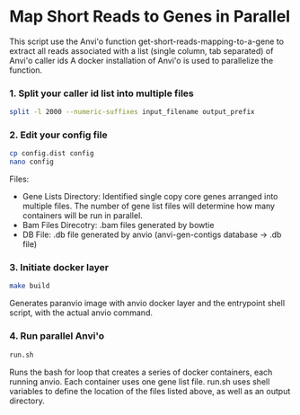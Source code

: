 # Map Short Reads to Genes in Parallel
This script use the Anvi'o function get-short-reads-mapping-to-a-gene to extract all reads associated with a list (single column, tab separated) of Anvi'o caller ids 
A docker installation of Anvi'o is used to parallelize the function. 

### 1. Split your caller id list into multiple files 

```bash
split -l 2000 --numeric-suffixes input_filename output_prefix 
```

### 2. Edit your config file

```bash
cp config.dist config 
nano config
```

Files:

* Gene Lists Directory: Identified single copy core genes arranged into multiple files. The number of gene list files will determine how many containers will be run in parallel.
* Bam Files Direcotry: .bam files generated by bowtie
* DB File: .db file generated by anvio (anvi-gen-contigs database -> .db file)

### 3. Initiate docker layer

```bash
make build
```
Generates paranvio image with anvio docker layer and the entrypoint shell script, with the actual anvio command.

### 4. Run parallel Anvi'o 
```bash
run.sh
```
Runs the bash for loop that creates a series of docker containers, each running anvio. Each container uses one gene list file. run.sh uses shell variables to define the location of the files listed above, as well as an output directory.
